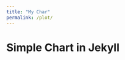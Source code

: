 ```yaml
---
title: "My Char"
permalink: /plot/
---
```


# Simple Chart in Jekyll

<canvas id="myChart" width="400" height="200"></canvas>

<script src="https://cdn.jsdelivr.net/npm/chart.js"></script>
<script>
  document.addEventListener("DOMContentLoaded", function () {
    const ctx = document.getElementById('myChart').getContext('2d');

    new Chart(ctx, {
      type: 'line',
      data: {
        labels: ['January', 'February', 'March', 'April'],
        datasets: [{
          label: 'Monthly Data',
          data: [10, 25, 15, 40],
          borderColor: 'blue',
          borderWidth: 2
        }]
      },
      options: {
        responsive: true,
        plugins: {
          legend: { position: 'top' },
        }
      }
    });
  });
</script>
